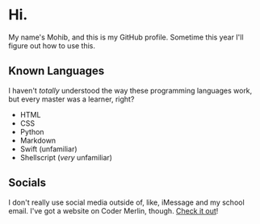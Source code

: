 # Hi.

My name's Mohib, and this is my GitHub profile. Sometime this year I'll figure out how to use this.

## Known Languages

I haven't *totally* understood the way these programming languages work, but every master was a learner, right?

* HTML
* CSS
* Python
* Markdown
* Swift (unfamiliar)
* Shellscript (*very* unfamiliar)

## Socials

I don't really use social media outside of, like, iMessage and my school email. I've got a website on Coder Merlin, though. [Check it out](https://www.codermerlin.com/users/mohibullah-meer/Digital%20Portfolio/index.html)!
